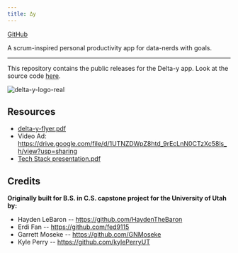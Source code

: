 ```yaml
---
title: Δy
---
```


[GitHub](https://github.com/delta-y-app/delta-y-releases)

A scrum-inspired personal productivity app for data-nerds with goals.

---


This repository contains the public releases for the Delta-y app. Look at the source code [here](https://github.com/delta-y-app/delta-y).

![delta-y-logo-real](https://user-images.githubusercontent.com/43355097/145533690-cb4fad8d-caa9-4950-a2d9-4fff99b6f5a4.png)

## Resources
- [delta-y-flyer.pdf](https://github.com/delta-y-app/delta-y-releases/files/7690804/delta-y-flyer.pdf)
- Video Ad: https://drive.google.com/file/d/1UTNZDWpZ8htd_9rEcLnN0CTzXc58ls_h/view?usp=sharing
- [Tech Stack presentation.pdf](https://github.com/delta-y-app/delta-y-releases/files/7690826/Tech.Stack.presentation.pdf)

## Credits

**Originally built for B.S. in C.S. capstone project for the University of Utah by:**

- Hayden LeBaron -- https://github.com/HaydenTheBaron
- Erdi Fan -- https://github.com/fed9115
- Garrett Moseke -- https://github.com/GNMoseke
- Kyle Perry -- https://github.com/kylePerryUT
 
